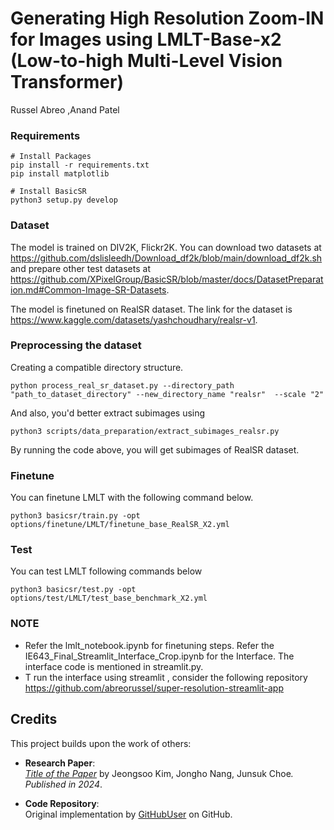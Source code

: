 # Generating High Resolution Zoom-IN for Images using LMLT-Base-x2 (Low-to-high Multi-Level Vision Transformer)

Russel Abreo ,Anand Patel


### Requirements
```
# Install Packages
pip install -r requirements.txt
pip install matplotlib

# Install BasicSR
python3 setup.py develop
```


### Dataset
The model is trained on DIV2K, Flickr2K.
You can download two datasets at https://github.com/dslisleedh/Download_df2k/blob/main/download_df2k.sh
and prepare other test datasets at https://github.com/XPixelGroup/BasicSR/blob/master/docs/DatasetPreparation.md#Common-Image-SR-Datasets.

The model is finetuned on RealSR dataset. The link for the dataset is https://www.kaggle.com/datasets/yashchoudhary/realsr-v1.

### Preprocessing the dataset

Creating a compatible directory structure.
```
python process_real_sr_dataset.py --directory_path "path_to_dataset_directory" --new_directory_name "realsr"  --scale "2"
```
And also, you'd better extract subimages using 
```
python3 scripts/data_preparation/extract_subimages_realsr.py
```

By running the code above, you will get subimages of RealSR dataset.


### Finetune
You can finetune LMLT with the following command below.
```
python3 basicsr/train.py -opt options/finetune/LMLT/finetune_base_RealSR_X2.yml
```


### Test
You can test LMLT following commands below
```
python3 basicsr/test.py -opt options/test/LMLT/test_base_benchmark_X2.yml
```

### NOTE
- Refer the lmlt_notebook.ipynb for finetuning steps.
Refer the IE643_Final_Streamlit_Interface_Crop.ipynb for the Interface.
The interface code is mentioned in streamlit.py.
- T run the interface using streamlit , consider the following repository https://github.com/abreorussel/super-resolution-streamlit-app




## Credits

This project builds upon the work of others:

- **Research Paper**:  
  [*Title of the Paper*](https://www.arxiv.org/abs/2409.03516) by Jeongsoo Kim, Jongho Nang, Junsuk Choe<sup>*</sup>. Published in 2024*.

- **Code Repository**:  
  Original implementation by [GitHubUser](https://github.com/jwgdmkj/LMLT/tree/main) on GitHub.

